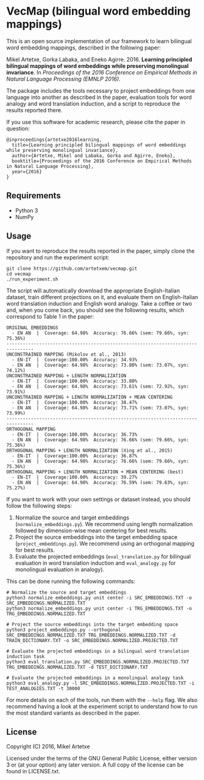 VecMap (bilingual word embedding mappings)
==============

This is an open source implementation of our framework to learn bilingual word embedding mappings, described in the following paper:

Mikel Artetxe, Gorka Labaka, and Eneko Agirre. 2016. **Learning principled bilingual mappings of word embeddings while preserving monolingual invariance**. In *Proceedings of the 2016 Conference on Empirical Methods in Natural Language Processing (EMNLP 2016)*.

The package includes the tools necessary to project embeddings from one language into another as described in the paper, evaluation tools for word analogy and word translation induction, and a script to reproduce the results reported there.

If you use this software for academic research, please cite the paper in question:
```
@inproceedings{artetxe2016learning,
  title={Learning principled bilingual mappings of word embeddings while preserving monolingual invariance},
  author={Artetxe, Mikel and Labaka, Gorka and Agirre, Eneko},
  booktitle={Proceedings of the 2016 Conference on Empirical Methods in Natural Language Processing},
  year={2016}
}
```


Requirements
--------
- Python 3
- NumPy


Usage
--------

If you want to reproduce the results reported in the paper, simply clone the repository and run the experiment script:

```
git clone https://github.com/artetxem/vecmap.git
cd vecmap
./run_experiment.sh
```

The script will automatically download the appropriate English-Italian dataset, train different projections on it, and evaluate them on English-Italian word translation induction and English word analogy. Take a coffee or two and, when you come back, you should see the following results, which correspond to Table 1 in the paper:

```
ORIGINAL EMBEDDINGS
  - EN AN  |  Coverage: 64.98%  Accuracy: 76.66% (sem: 79.66%, syn: 75.36%)
--------------------------------------------------------------------------------
UNCONSTRAINED MAPPING (Mikolov et al., 2013)
  - EN-IT  |  Coverage:100.00%  Accuracy: 34.93%
  - EN AN  |  Coverage: 64.98%  Accuracy: 73.80% (sem: 73.07%, syn: 74.12%)
UNCONSTRAINED MAPPING + LENGTH NORMALIZATION
  - EN-IT  |  Coverage:100.00%  Accuracy: 33.80%
  - EN AN  |  Coverage: 64.98%  Accuracy: 73.61% (sem: 72.92%, syn: 73.91%)
UNCONSTRAINED MAPPING + LENGTH NORMALIZATION + MEAN CENTERING
  - EN-IT  |  Coverage:100.00%  Accuracy: 38.47%
  - EN AN  |  Coverage: 64.98%  Accuracy: 73.71% (sem: 73.07%, syn: 73.99%)
--------------------------------------------------------------------------------
ORTHOGONAL MAPPING
  - EN-IT  |  Coverage:100.00%  Accuracy: 36.73%
  - EN AN  |  Coverage: 64.98%  Accuracy: 76.66% (sem: 79.66%, syn: 75.36%)
ORTHOGONAL MAPPING + LENGTH NORMALIZATION (Xing et al., 2015)
  - EN-IT  |  Coverage:100.00%  Accuracy: 36.87%
  - EN AN  |  Coverage: 64.98%  Accuracy: 76.66% (sem: 79.66%, syn: 75.36%)
ORTHOGONAL MAPPING + LENGTH NORMALIZATION + MEAN CENTERING (best)
  - EN-IT  |  Coverage:100.00%  Accuracy: 39.27%
  - EN AN  |  Coverage: 64.98%  Accuracy: 76.59% (sem: 79.63%, syn: 75.27%)
```

If you want to work with your own settings or dataset instead, you should follow the following steps:

1. Normalize the source and target embeddings (`normalize_embeddings.py`). We recommend using length normalization followed by dimension-wise mean centering for best results.
2. Project the source embeddings into the target embedding space (`project_embeddings.py`). We recommend using an orthogonal mapping for best results.
3. Evaluate the projected embeddings (`eval_translation.py` for bilingual evaluation in word translation induction and `eval_analogy.py` for monolingual evaluation in analogy).

This can be done running the following commands:
```
# Normalize the source and target embeddings
python3 normalize_embeddings.py unit center -i SRC_EMBEDDINGS.TXT -o SRC_EMBEDDINGS.NORMALIZED.TXT
python3 normalize_embeddings.py unit center -i TRG_EMBEDDINGS.TXT -o TRG_EMBEDDINGS.NORMALIZED.TXT

# Project the source embeddings into the target embedding space
python3 project_embeddings.py --orthogonal SRC_EMBEDDINGS.NORMALIZED.TXT TRG_EMBEDDINGS.NORMALIZED.TXT -d TRAIN_DICTIONARY.TXT -o SRC_EMBEDDINGS.NORMALIZED.PROJECTED.TXT

# Evaluate the projected embeddings in a bilingual word translation induction task
python3 eval_translation.py SRC_EMBEDDINGS.NORMALIZED.PROJECTED.TXT TRG_EMBEDDINGS.NORMALIZED.TXT -d TEST_DICTIONARY.TXT

# Evaluate the projected embeddings in a monolingual analogy task
python3 eval_analogy.py -l SRC_EMBEDDINGS.NORMALIZED.PROJECTED.TXT -i TEST_ANALOGIES.TXT -t 30000
```

For more details on each of the tools, run them with the `--help` flag. We also recommend having a look at the experiment script to understand how to run the most standard variants as described in the paper.


License
-------

Copyright (C) 2016, Mikel Artetxe

Licensed under the terms of the GNU General Public License, either version 3 or (at your option) any later version. A full copy of the license can be found in LICENSE.txt.
